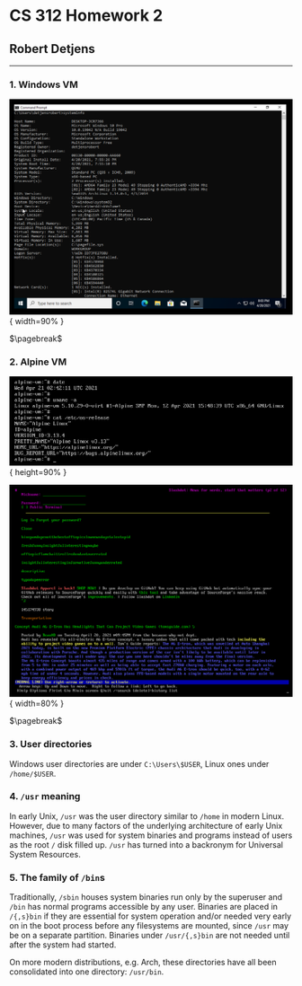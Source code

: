 # CS 312 Homework 2

## Robert Detjens

---

### 1. Windows VM

![d. `systeminfo`](images/windows-systeminfo.png){ width=90% }

$\pagebreak$

### 2. Alpine VM

![a. Commands](images/alpine.png){ height=90% }

![b. Slashdot](images/alpine-slashdot.png){ width=80% }

$\pagebreak$

### 3. User directories

Windows user directories are under `C:\Users\$USER`, Linux ones under `/home/$USER`.

### 4. `/usr` meaning

In early Unix, `/usr` was the user directory similar to `/home` in modern Linux. However, due to many factors of the
underlying architecture of early Unix machines, `/usr` was used for system binaries and programs instead of users as
the root `/` disk filled up. `/usr` has turned into a backronym for Universal System Resources.

### 5. The family of `/bin`s

Traditionally, `/sbin` houses system binaries run only by the superuser and `/bin` has normal programs accessible by
any user. Binaries are placed in `/{,s}bin` if they are essential for system operation and/or needed very early on in
the boot process before any filesystems are mounted, since `/usr` may be on a separate partition. Binaries under
`/usr/{,s}bin` are not needed until after the system had started.

On more modern distributions, e.g. Arch, these directories have all been consolidated into one directory: `/usr/bin`.
